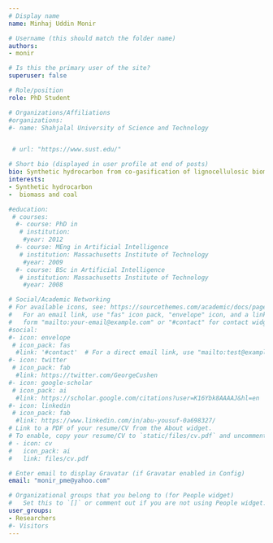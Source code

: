 ```yaml
---
# Display name
name: Minhaj Uddin Monir

# Username (this should match the folder name)
authors:
- monir

# Is this the primary user of the site?
superuser: false

# Role/position
role: PhD Student

# Organizations/Affiliations
#organizations:
#- name: Shahjalal University of Science and Technology


 # url: "https://www.sust.edu/"

# Short bio (displayed in user profile at end of posts)
bio: Synthetic hydrocarbon from co-gasification of lignocellulosic biomass and coal          
interests:
- Synthetic hydrocarbon
-  biomass and coal          

#education:
 # courses:
  #- course: PhD in  
   # institution:  
    #year: 2012
  #- course: MEng in Artificial Intelligence
   # institution: Massachusetts Institute of Technology
    #year: 2009
  #- course: BSc in Artificial Intelligence
   # institution: Massachusetts Institute of Technology
    #year: 2008

# Social/Academic Networking
# For available icons, see: https://sourcethemes.com/academic/docs/page-builder/#icons
#   For an email link, use "fas" icon pack, "envelope" icon, and a link in the
#   form "mailto:your-email@example.com" or "#contact" for contact widget.
#social:
#- icon: envelope
 # icon_pack: fas
  #link: '#contact'  # For a direct email link, use "mailto:test@example.org".
#- icon: twitter
 # icon_pack: fab
  #link: https://twitter.com/GeorgeCushen
#- icon: google-scholar
 # icon_pack: ai
  #link: https://scholar.google.com/citations?user=K16Ybk8AAAAJ&hl=en
#- icon: linkedin
 # icon_pack: fab
  #link: https://www.linkedin.com/in/abu-yousuf-0a698327/
# Link to a PDF of your resume/CV from the About widget.
# To enable, copy your resume/CV to `static/files/cv.pdf` and uncomment the lines below.
# - icon: cv
#   icon_pack: ai
#   link: files/cv.pdf

# Enter email to display Gravatar (if Gravatar enabled in Config)
email: "monir_pme@yahoo.com"

# Organizational groups that you belong to (for People widget)
#   Set this to `[]` or comment out if you are not using People widget.
user_groups:
- Researchers
#- Visitors
---
```




 